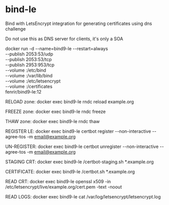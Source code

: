 # bind-le
Bind with LetsEncrypt integration for generating certificates using dns challenge

Do not use this as DNS server for clients, it's only a SOA

docker run -d --name=bind9-le --restart=always \
  --publish 2053:53/udp \
  --publish 2053:53/tcp \
  --publish 2953:953/tcp \
  --volume <path to bind config>:/etc/bind \
  --volume <path to bind zones>:/var/lib/bind \
  --volume <path to letsencrypt>:/etc/letsencrypt \
  --volume <path to certificates>:/certificates \
  fenrir/bind9-le:12

RELOAD zone: docker exec bind9-le rndc reload example.org

FREEZE zone: docker exec bind9-le rndc freeze

THAW zone: docker exec bind9-le rndc thaw

REGISTER LE: docker exec bind9-le certbot register --non-interactive --agree-tos -m email@example.org

UN-REGISTER: docker exec bind9-le certbot unregister --non-interactive --agree-tos -m email@example.org

STAGING CRT: docker exec bind9-le /certbot-staging.sh *.example.org

CERTIFICATE: docker exec bind9-le /certbot.sh *.example.org

READ  CRT: docker exec bind9-le openssl x509 -in /etc/letsencrypt/live/example.org/cert.pem -text -noout

READ LOGS: docker exec bind9-le cat /var/log/letsencrypt/letsencrypt.log

